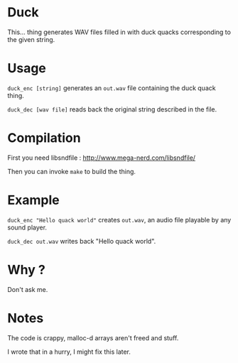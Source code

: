 # Duck
This... thing generates WAV files filled in with duck quacks corresponding to the given string.

# Usage
`duck_enc [string]` generates an `out.wav` file containing the duck quack thing.

`duck_dec [wav file]` reads back the original string described in the file.

# Compilation
First you need libsndfile : http://www.mega-nerd.com/libsndfile/

Then you can invoke `make` to build the thing.

# Example
`duck_enc "Hello quack world"` creates `out.wav`, an audio file playable by any sound player.

`duck_dec out.wav` writes back "Hello quack world".

# Why ?
Don't ask me.

# Notes
The code is crappy, malloc-d arrays aren't freed and stuff.

I wrote that in a hurry, I might fix this later.
